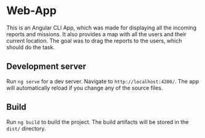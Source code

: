 # Web-App

This is an Angular CLI App, which was made for displaying all the incoming reports and missions. It also provides a map with all the users and their current location. The goal was to drag the reports to the users, which should do the task.

## Development server

Run `ng serve` for a dev server. Navigate to `http://localhost:4200/`. The app will automatically reload if you change any of the source files.

## Build

Run `ng build` to build the project. The build artifacts will be stored in the `dist/` directory.
